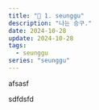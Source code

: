 ```yaml
---
title: "🎇 1. seunggu"
description: "나는 승구."
date: 2024-10-28
update: 2024-10-28
tags:
  - seunggu
series: "seunggu"
---
```


afsasf

sdfdsfd